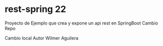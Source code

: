 # rest-spring 22
Proyecto de Ejemplo que crea y expone un api rest en SpringBoot Cambio Repo

Cambio local
Autor Wilmer Aguilera
